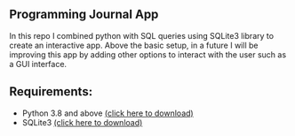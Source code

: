 ## Programming Journal App

In this repo I combined python with SQL queries using SQLite3 library to create an interactive app. Above the basic setup, in a future I will be improving this app by adding other options to interact with the user such as a GUI interface. 

## Requirements:
* Python 3.8 and above  [(click here to download)](https://www.python.org/downloads/)
* SQLite3  [(click here to download)](https://sqlitebrowser.org/dl/)
